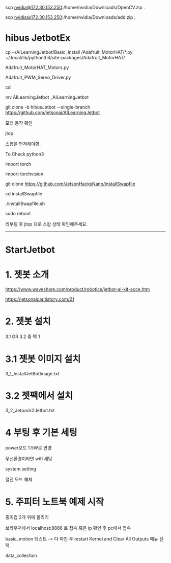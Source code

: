 scp nvidia@172.30.153.250:/home/nvidia/Downloads/OpenCV.zip .

scp nvidia@172.30.153.250:/home/nvidia/Downloads/add.zip .

# hibus JetbotEx

cp  ~/AILearningJetbot/Basic_Install
/Adafruit_MotorHAT/*.py ~/.local/lib/python3.6/site-packages/Adafruit_MotorHAT/

Adafruit_MotorHAT_Motors.py

Adafruit_PWM_Servo_Driver.py 

cd

mv AILearningJetbot _AILearningJetbot

git clone -b hibusJetbot --single-branch https://github.com/jetsonai/AILearningJetbot

모터 동작 확인

jtop

스왑을 먼저해야함.

To Check
python3

import torch

import torchvision

git clone https://github.com/JetsonHacksNano/installSwapfile

cd installSwapfile

./installSwapfile.sh

sudo reboot

리부팅 후 jtop 으로 스왑 상태 확인해주세요.

----------------------

# StartJetbot

# 1. 젯봇 소개

https://www.waveshare.com/product/robotics/jetbot-ai-kit-acce.htm

https://jetsonaicar.tistory.com/21

# 2. 젯봇 설치 

3.1 OR 3.2 중 택 1

# 3.1 젯봇 이미지 설치

3_1_InstallJetBotImage.txt

# 3.2 젯팩에서 설치

3_2_Jetpack2Jetbot.txt


# 4 부팅 후 기본 세팅

power모드 1.5W로 변경

무선환경이라면 wifi 세팅

system setting

절전 모드 해제


# 5. 주피터 노트북 예제 시작

종이컵 2개 위에 올리기

브라우저에서 localhost:8888 로 접속
혹은 ip 확인 후 pc에서 접속

basic_motion 테스트
-> 다 마친 후 restart Kernel and Clear All Outputs 메뉴 선택

data_collection
